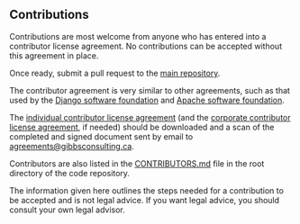 ## Contributions

Contributions are most welcome from anyone who has entered into a contributor license agreement.
No contributions can be accepted without this agreement in place.

Once ready, submit a pull request to the [main repository](https://github.com/GibbsConsulting/friendly-train).

The contributor agreement is very similar to other agreements, such as that used by the [Django software
foundation](https://www.djangoproject.com/foundation/cla/) and
[Apache software foundation](http://www.apache.org/licenses/icla.pdf).

The [individual contributor license agreement](https://github.com/GibbsConsulting/friendly-train/blob/master/agreements/icla.pdf) (and
the [corporate contributor license agreement](https://github.com/GibbsConsulting/friendly-train/blob/master/agreements/ccla.pdf), if needed) should be
downloaded and a scan of the completed and signed document sent by email to <agreements@gibbsconsulting.ca>.

Contributors are also listed in the [CONTRIBUTORS.md](https://github.com/GibbsConsulting/friendly-train/blob/master/CONTRIBUTORS.md) file
in the root directory of the code repository.

The information given here outlines the steps needed for a contribution to be accepted and is not legal advice.
If you want legal advice, you should consult your own legal advisor.
